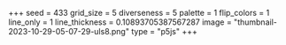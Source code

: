 +++
seed = 433
grid_size = 5
diverseness = 5
palette = 1
flip_colors = 1
line_only = 1
line_thickness = 0.10893705387567287
image = "thumbnail-2023-10-29-05-07-29-uls8.png"
type = "p5js"
+++

